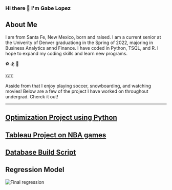 ### Hi there 👋 I'm Gabe Lopez

## About Me
I am from Santa Fe, New Mexico, born and raised. 
I am a current senior at the Univerity of Denver graduationg in the Spring of 2022, majoring in Business Analytics annd Finance.
I have coded in Python, TSQL, and R. I hope to expand my coding skills and learn new programs. 

⚽  🏂   🎥    


:guatemala:


Asside from that I enjoy playing soccer, snowboarding, and watching movies! Below are a few of the project I have worked on throughout undergrad. Cherck it out! 

--------

[Optimization Project using Python](https://github.com/gabelopez2523/gabelopez2523/blob/main/Python%20Final%20Project.ipynb)
-----

[Tableau Project on NBA games](Project.3200.final.pdf)
-----

[Database Build Script](BuildTapiaAuto.sql)
-----

## Regression Model
![Final regression](https://user-images.githubusercontent.com/90865017/138539227-0a91428b-5a06-44bc-b069-8a7c95489d9c.png)
